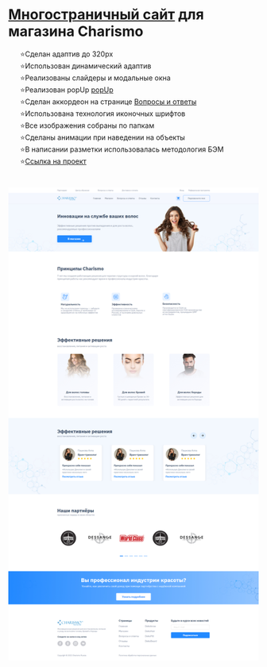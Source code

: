 <h1> <a href="https://kulakovskyi.github.io/Charismo/" target="_blank">Многостраничный сайт</a> для магазина Charismo </h1>
<ul type="none">
  <li>⭐Сделан адаптив до 320px</li>
  <li>⭐Использован динамический адаптив</li>
  <li>⭐Реализованы слайдеры и модальные окна</li>
  <li>⭐Реализован popUp <a href="https://kulakovskyi.github.io/Charismo/#popup__block">popUp</a></li>
  <li>⭐Сделан аккордеон на странице <a href="https://kulakovskyi.github.io/Charismo/source/Question/index.html">Вопросы и ответы</a></li>
  <li>⭐Использована технология иконочных шрифтов</li>
  <li>⭐Все изображения собраны по папкам</li>
  <li>⭐Сделаны анимации при наведении на объекты</li>
  <li>⭐В написании разметки использовалась методология БЭМ</li>
  <li>⭐<a href="https://kulakovskyi.github.io/Charismo/">Ссылка на проект</a></li>
</ul>

<h1><h1>

<img src="https://github.com/kulakovskyi/Charismo/blob/main/readme-img/charismo.jpg" alt="site-image" />
